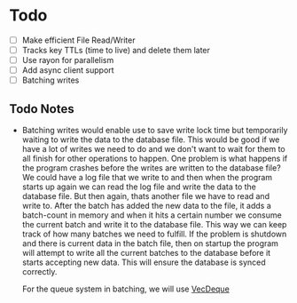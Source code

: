 # Todo

- [ ] Make efficient File Read/Writer
- [ ] Tracks key TTLs (time to live) and delete them later
- [ ] Use rayon for parallelism
- [ ] Add async client support
- [ ] Batching writes

## Todo Notes

- Batching writes would enable use to save write lock time but temporarily waiting to write the data to the database file.
  This would be good if we have a lot of writes we need to do and we don't want to wait for them to all finish for other operations to happen.
  One problem is what happens if the program crashes before the writes are written to the database file? We could have a log file that we write to
  and then when the program starts up again we can read the log file and write the data to the database file. But then again, thats another file
  we have to read and write to. After the batch has added the new data to the file, it adds a batch-count in memory and when it hits a certain number
  we consume the current batch and write it to the database file. This way we can keep track of how many batches we need to fulfill. If the problem
  is shutdown and there is current data in the batch file, then on startup the program will attempt to write all the current batches to the database
  before it starts accepting new data. This will ensure the database is synced correctly.

  For the queue system in batching, we will use [VecDeque](https://doc.rust-lang.org/std/collections/struct.VecDeque.html)
